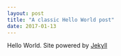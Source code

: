 ```yaml
---
layout: post
title: "A classic Hello World post"
date: 2017-01-13
---
```


Hello World. Site powered by [Jekyll](http://jekyllrb.com)